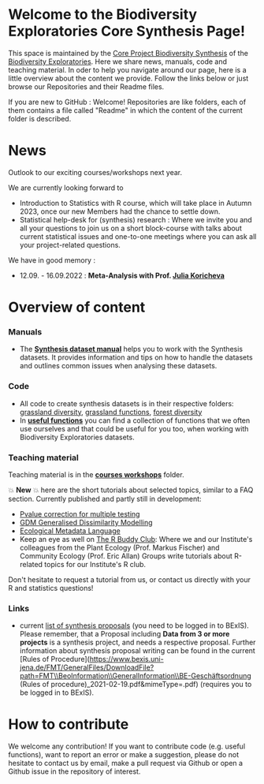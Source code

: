 # Welcome to the Biodiversity Exploratories Core Synthesis Page!
This space is maintained by the [Core Project Biodiversity Synthesis](https://www.biodiversity-exploratories.de/en/projects/core-project-10-biodiversity-synthesis/) of the [Biodiversity Exploratories](https://www.biodiversity-exploratories.de/en/). Here we share news, manuals, code and teaching material. In oder to help you navigate around our page, here is a little overview about the content we provide. Follow the links below or just browse our Repositories and their Readme files. 

If you are new to GitHub : Welcome! Repositories are like folders, each of them contains a file called "Readme" in which the content of the current folder is described.

# News
Outlook to our exciting courses/workshops next year.

We are currently looking forward to 
- Introduction to Statistics with R course, which will take place in Autumn 2023, once our new Members had the chance to settle down.
- Statistical help-desk for (synthesis) research : Where we invite you and all your questions to join us on a short block-course with talks about current statistical issues and one-to-one meetings where you can ask all your project-related questions.

We have in good memory :
- 12.09. - 16.09.2022 : **Meta-Analysis with Prof. [Julia Koricheva](https://pure.royalholloway.ac.uk/portal/en/persons/julia-koricheva(ab83b389-7258-48fd-8560-0c8de7b6c94a).html)**


# Overview of content
### Manuals
- The [**Synthesis dataset manual**](https://github.com/biodiversity-exploratories-synthesis/Synthesis_dataset_manual/blob/main/Synthesis%20datasets%20%20How%20to%20use.md) helps you to work with the Synthesis datasets. It  provides information and tips on how to handle the datasets and outlines common issues when analysing these datasets.

### Code
- All code to create synthesis datasets is in their respective folders: [grassland diversity](https://github.com/biodiversity-exploratories-synthesis/Synthesis_dataset_diversity_grassland), [grassland functions](https://github.com/biodiversity-exploratories-synthesis/Synthesis_dataset_functions_grassland), [forest diversity](https://github.com/biodiversity-exploratories-synthesis/Synthesis_dataset_diversity_forest)
- In [**useful functions**](https://github.com/biodiversity-exploratories-synthesis/Synthesis_useful_functions) you can find a collection of functions that we often use ourselves and that could be useful for you too, when working with Biodiversity Exploratories datasets. 

### Teaching material
Teaching material is in the [**courses workshops**](https://github.com/biodiversity-exploratories-synthesis/Synthesis_courses_workshops) folder.

:boom: **New** :boom: here are the short tutorials about selected topics, similar to a FAQ section. Currently published and partly still in development:
- [Pvalue correction for multiple testing](https://github.com/biodiversity-exploratories-synthesis/Synthesis_courses_workshops/blob/main/Tutorials/Pvalue_correction_multiple_testing.Rmd)
- [GDM Generalised Dissimilarity Modelling](https://github.com/biodiversity-exploratories-synthesis/Synthesis_courses_workshops/blob/main/Tutorials/Generalised_Dissimilarity_Modelling_GDM.Rmd)
- [Ecological Metadata Language](https://github.com/biodiversity-exploratories-synthesis/Synthesis_courses_workshops/blob/main/Tutorials/ecological_metadata_language.Rmd)
- Keep an eye as well on [The R Buddy Club](https://github.com/allanecology/R-buddies-course): Where we and our Institute's colleagues from the Plant Ecology (Prof. Markus Fischer) and Community Ecology (Prof. Eric Allan) Groups write tutorials about R-related topics for our Institute's R club.

Don't hesitate to request a tutorial from us, or contact us directly with your R and statistics questions!

### Links
- current [list of synthesis proposals](https://www.bexis.uni-jena.de/FMT/GeneralFiles/Show?viewTitle=General%20Documents&viewName=GeneralFiles&rootMenu=BeoInformation) (you need to be logged in to BExIS). Please remember, that a Proposal including **Data from 3 or more projects** is a synthesis project, and needs a respective proposal. Further information about synthesis proposal writing can be found in the current [Rules of Procedure](https://www.bexis.uni-jena.de/FMT/GeneralFiles/DownloadFile?path=FMT\\BeoInformation\\GeneralInformation\\BE-Geschäftsordnung (Rules of procedure)_2021-02-19.pdf&mimeType=.pdf) (requires you to be logged in to BExIS). 

# How to contribute
We welcome any contribution! If you want to contribute code (e.g. useful functions), want to report an error or make a suggestion, please do not hesitate to contact us by email, make a pull request via Github or open a Github issue in the repository of interest.
